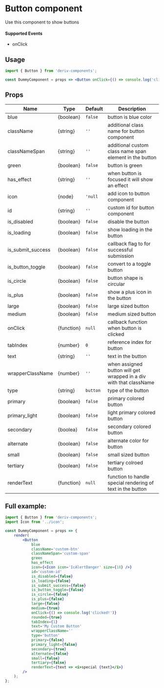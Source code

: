 # Button component

Use this component to show buttons

#### Supported Events

- onClick

## Usage

```jsx
import { Button } from 'deriv-components';

const DummyComponent = props => <Button onClick={() => console.log('clicked')} text='My Custom Button' />;
```

## Props

| Name              | Type       | Default  | Description                                                        |
| ----------------- | ---------- | -------- | ------------------------------------------------------------------ |
| blue              | {boolean}  | `false`  | button is blue color                                               |
| className         | {string}   | `''`     | additional class name for button component                         |
| classNameSpan     | {string}   | `''`     | additional custom class name span element in the button            |
| green             | {boolean}  | `false`  | button is green                                                    |
| has_effect        | {string}   | `''`     | when button is focused it will show an effect                      |
| icon              | {node}     | `'null`  | add icon to button component                                       |
| id                | {string}   | `''`     | custom id for button component                                     |
| is_disabled       | {boolean}  | `false`  | disable the button                                                 |
| is_loading        | {boolean}  | `false`  | show loading in the button                                         |
| is_submit_success | {boolean}  | `false`  | callback flag to for successful submission                         |
| is_button_toggle  | {boolean}  | `false`  | convert to a toggle button                                         |
| is_circle         | {boolean}  | `false`  | button shape is circular                                           |
| is_plus           | {boolean}  | `false ` | show a plus icon in the button                                     |
| large             | {boolean}  | `false`  | large sized button                                                 |
| medium            | {boolean}  | `false`  | medium sized button                                                |
| onClick           | {function} | `null`   | callback function when button is clicked                           |
| tabIndex          | {number}   | `0`      | reference index for button                                         |
| text              | {string}   | `''`     | text in the button                                                 |
| wrapperClassName  | {number}   | `''`     | when assigned button will get wrapped in a div with that className |
| type              | {string}   | `button` | type of the button                                                 |
| primary           | {boolean}  | `false`  | primary colored button                                             |
| primary_light     | {boolean}  | `false`  | light primary colored button                                       |
| secondary         | {boolea}   | `false`  | secondary colored button                                           |
| alternate         | {boolean}  | `false`  | alternate color for button                                         |
| small             | {boolean}  | `false`  | small sized button                                                 |
| tertiary          | {boolean}  | `false`  | tertiary colroed button                                            |
| renderText        | {function} | `null`   | function to handle special rendering of text in the button         |

## Full example:

```jsx
import { Button } from 'deriv-components';
import Icon from '../icon';

const DummyComponent = props => {
    render(
        <Button
            blue
            className='custom-btn'
            classNameSpan='custom-span'
            green
            has_effect
            icon={<Icon icon='IcAlertDanger' size={18} />}
            id='custom-id'
            is_disabled={false}
            is_loading={false}
            is_submit_success={false}
            is_button_toggle={false}
            is_circle={false}
            is_plus={false}
            large={false}
            medium={true}
            onClick={() => console.log('clicked!')}
            rounded={true}
            tabIndex={1}
            text='My Custom Button'
            wrapperClassName=''
            type='button'
            primary={false}
            primary_light={false}
            secondary={true}
            alternate={false}
            small={false}
            tertiary={false}
            renderText={text => <i>special {text}</i>}
        />
    );
};
```
